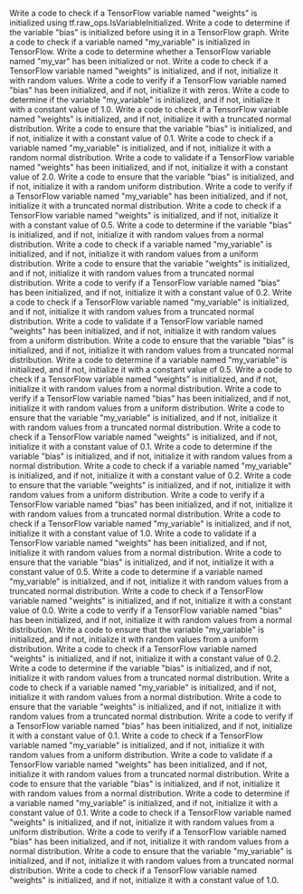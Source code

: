 Write a code to check if a TensorFlow variable named "weights" is initialized using tf.raw_ops.IsVariableInitialized.
Write a code to determine if the variable "bias" is initialized before using it in a TensorFlow graph.
Write a code to check if a variable named "my_variable" is initialized in TensorFlow.
Write a code to determine whether a TensorFlow variable named "my_var" has been initialized or not.
Write a code to check if a TensorFlow variable named "weights" is initialized, and if not, initialize it with random values.
Write a code to verify if a TensorFlow variable named "bias" has been initialized, and if not, initialize it with zeros.
Write a code to determine if the variable "my_variable" is initialized, and if not, initialize it with a constant value of 1.0.
Write a code to check if a TensorFlow variable named "weights" is initialized, and if not, initialize it with a truncated normal distribution.
Write a code to ensure that the variable "bias" is initialized, and if not, initialize it with a constant value of 0.1.
Write a code to check if a variable named "my_variable" is initialized, and if not, initialize it with a random normal distribution.
Write a code to validate if a TensorFlow variable named "weights" has been initialized, and if not, initialize it with a constant value of 2.0.
Write a code to ensure that the variable "bias" is initialized, and if not, initialize it with a random uniform distribution.
Write a code to verify if a TensorFlow variable named "my_variable" has been initialized, and if not, initialize it with a truncated normal distribution.
Write a code to check if a TensorFlow variable named "weights" is initialized, and if not, initialize it with a constant value of 0.5.
Write a code to determine if the variable "bias" is initialized, and if not, initialize it with random values from a normal distribution.
Write a code to check if a variable named "my_variable" is initialized, and if not, initialize it with random values from a uniform distribution.
Write a code to ensure that the variable "weights" is initialized, and if not, initialize it with random values from a truncated normal distribution.
Write a code to verify if a TensorFlow variable named "bias" has been initialized, and if not, initialize it with a constant value of 0.2.
Write a code to check if a TensorFlow variable named "my_variable" is initialized, and if not, initialize it with random values from a truncated normal distribution.
Write a code to validate if a TensorFlow variable named "weights" has been initialized, and if not, initialize it with random values from a uniform distribution.
Write a code to ensure that the variable "bias" is initialized, and if not, initialize it with random values from a truncated normal distribution.
Write a code to determine if a variable named "my_variable" is initialized, and if not, initialize it with a constant value of 0.5.
Write a code to check if a TensorFlow variable named "weights" is initialized, and if not, initialize it with random values from a normal distribution.
Write a code to verify if a TensorFlow variable named "bias" has been initialized, and if not, initialize it with random values from a uniform distribution.
Write a code to ensure that the variable "my_variable" is initialized, and if not, initialize it with random values from a truncated normal distribution.
Write a code to check if a TensorFlow variable named "weights" is initialized, and if not, initialize it with a constant value of 0.1.
Write a code to determine if the variable "bias" is initialized, and if not, initialize it with random values from a normal distribution.
Write a code to check if a variable named "my_variable" is initialized, and if not, initialize it with a constant value of 0.2.
Write a code to ensure that the variable "weights" is initialized, and if not, initialize it with random values from a uniform distribution.
Write a code to verify if a TensorFlow variable named "bias" has been initialized, and if not, initialize it with random values from a truncated normal distribution.
Write a code to check if a TensorFlow variable named "my_variable" is initialized, and if not, initialize it with a constant value of 1.0.
Write a code to validate if a TensorFlow variable named "weights" has been initialized, and if not, initialize it with random values from a normal distribution.
Write a code to ensure that the variable "bias" is initialized, and if not, initialize it with a constant value of 0.5.
Write a code to determine if a variable named "my_variable" is initialized, and if not, initialize it with random values from a truncated normal distribution.
Write a code to check if a TensorFlow variable named "weights" is initialized, and if not, initialize it with a constant value of 0.0.
Write a code to verify if a TensorFlow variable named "bias" has been initialized, and if not, initialize it with random values from a normal distribution.
Write a code to ensure that the variable "my_variable" is initialized, and if not, initialize it with random values from a uniform distribution.
Write a code to check if a TensorFlow variable named "weights" is initialized, and if not, initialize it with a constant value of 0.2.
Write a code to determine if the variable "bias" is initialized, and if not, initialize it with random values from a truncated normal distribution.
Write a code to check if a variable named "my_variable" is initialized, and if not, initialize it with random values from a normal distribution.
Write a code to ensure that the variable "weights" is initialized, and if not, initialize it with random values from a truncated normal distribution.
Write a code to verify if a TensorFlow variable named "bias" has been initialized, and if not, initialize it with a constant value of 0.1.
Write a code to check if a TensorFlow variable named "my_variable" is initialized, and if not, initialize it with random values from a uniform distribution.
Write a code to validate if a TensorFlow variable named "weights" has been initialized, and if not, initialize it with random values from a truncated normal distribution.
Write a code to ensure that the variable "bias" is initialized, and if not, initialize it with random values from a normal distribution.
Write a code to determine if a variable named "my_variable" is initialized, and if not, initialize it with a constant value of 0.1.
Write a code to check if a TensorFlow variable named "weights" is initialized, and if not, initialize it with random values from a uniform distribution.
Write a code to verify if a TensorFlow variable named "bias" has been initialized, and if not, initialize it with random values from a normal distribution.
Write a code to ensure that the variable "my_variable" is initialized, and if not, initialize it with random values from a truncated normal distribution.
Write a code to check if a TensorFlow variable named "weights" is initialized, and if not, initialize it with a constant value of 1.0.